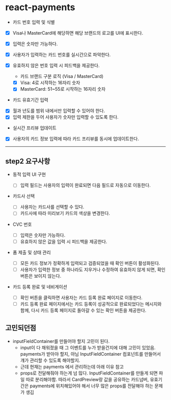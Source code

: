 # react-payments

- 카드 번호 입력 및 식별
- [x] Visa나 MasterCard에 해당하면 해당 브랜드의 로고를 UI에 표시한다.

- [x] 입력은 숫자만 가능하다.
- [x] 사용자가 입력하는 카드 번호를 실시간으로 파악한다.
- [x] 유효하지 않은 번호 입력 시 피드백을 제공한다.
  - 카드 브랜드 구분 로직 (Visa / MasterCard)
  - [x] Visa: 4로 시작하는 16자리 숫자
  - [x] MasterCard: 51~55로 시작하는 16자리 숫자
- 카드 유효기간 입력
- [x] 월과 년도를 범위 내에서만 입력할 수 있어야 한다.
- [x] 입력 제한을 두어 사용자가 숫자만 입력할 수 있도록 한다.

- 실시간 프리뷰 업데이트
- [x] 사용자의 카드 정보 입력에 따라 카드 프리뷰를 동시에 업데이트한다.

---

## step2 요구사항

- 동적 입력 UI 구현

  - [ ] 입력 필드는 사용자의 입력이 완료되면 다음 필드로 자동으로 이동한다.

- 카드사 선택

  - [ ] 사용자는 카드사를 선택할 수 있다.
  - [ ] 카드사에 따라 미리보기 카드의 색상을 변경한다.

- CVC 번호

  - [ ] 입력은 숫자만 가능하다.
  - [ ] 유효하지 않은 값을 입력 시 피드백을 제공한다.

- 폼 제출 및 상태 관리

  - [ ] 모든 카드 정보가 정확하게 입력되고 검증되었을 때 확인 버튼이 활성화된다.
  - [ ] 사용자가 입력한 정보 중 하나라도 지우거나 수정하여 유효하지 않게 되면, 확인 버튼은 보이지 않는다.

- 카드 등록 완료 및 네비게이션

  - [ ] 확인 버튼을 클릭하면 사용자는 카드 등록 완료 페이지로 이동한다.
  - [ ] 카드 등록 완료 페이지에서는 카드 등록이 성공적으로 완료되었다는 메시지와 함께, 다시 카드 등록 페이지로 돌아갈 수 있는 확인 버튼을 제공한다.

## 고민되던점

- inputFieldContainer를 만들어야 할지 고민이 된다.
  - input이 다 채워졌을 때 그 이벤트를 누가 받을건지에 대해 고민이 있었음. payments가 받아야 할지, 아님 InputFieldContainer 컴포넌트를 만들어서 걔가 관리할 수 있도록 해야할지.
  - 근데 현재는 payments 에서 관리하는데 아래 이유 참고
  - props로 전달해줘야 하는게 넘 많다. InputFieldContainer를 만들게 되면 파일 따로 분리해야함. 따라서 CardPreview랑 값을 공유하는 카드넘버, 유효기간은 payments에 위치해있어야 해서 너무 많은 props를 전달해야 하는 문제가 생김
